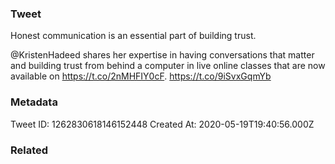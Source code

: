 ### Tweet
Honest communication is an essential part of building trust.

@KristenHadeed shares her expertise in having conversations that matter and building trust from behind a computer in live online classes that are now available on https://t.co/2nMHFIY0cF. https://t.co/9iSvxGqmYb

### Metadata
Tweet ID: 1262830618146152448
Created At: 2020-05-19T19:40:56.000Z

### Related

